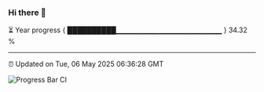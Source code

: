 ### Hi there 👋

⏳ Year progress { ██████████▁▁▁▁▁▁▁▁▁▁▁▁▁▁▁▁▁▁▁▁ } 34.32 %

---

⏰ Updated on Tue, 06 May 2025 06:36:28 GMT

![Progress Bar CI](https://github.com/DhruviPatel157/GitHub-Actions-Demo/workflows/Progress%20Bar%20CI/badge.svg)
